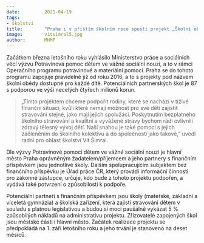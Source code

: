 ```yaml
---
date:         2021-04-19
tags:         
- školství
title:        "Praha i v příštím školním roce spustí projekt „Školní obědy pro každé dítě“ podpořený z evropských fondů"
image: 	      vitsimral5.jpg
author:       MHMP
---
```


Začátkem března letošního roku vyhlásilo Ministerstvo práce a sociálních věcí výzvu Potravinová pomoc dětem ve vážné sociální nouzi, a to v rámci Operačního programu potravinové a materiální pomoci. Praha se do tohoto programu zapojuje pravidelně již od roku 2016, a to s projekty pod názvem školní obědy dostupné pro každé dítě. Potenciálních partnerských škol je 87 s podporou ve výši necelých čtyřech milionů korun.

> „Tímto projektem chceme podpořit rodiny, které se nachází v tíživé finanční situaci, kvůli které nemají možnost pro své děti zajistit stravování stejné, jako mají jejich spolužáci. Poskytnutím bezplatného školního stravování a kvalitní a vyvážené stravy bychom rádi ovlivnili zdravý tělesný vývoj dětí. Naší snahou je také pomoci s jejich začleněním do školního kolektivu a do společnosti jako takové,” uvedl radní pro oblast školství Vít Šimral.

Dle výzvy Potravinové pomoci dětem ve vážné sociální nouzi je hlavní město Praha oprávněným žadatelem/příjemcem a jeho partnery s finančním příspěvkem jsou jednotlivé školy. Dalším spolupracujícím subjektem bez finančního příspěvku je Úřad práce ČR, který provádí informační činnosti pro zákonné zástupce, určuje, kdo bude z tohoto projektu podpořen, a vydává také potvrzení o způsobilosti k podpoře.

Potenciální partneři s finančním příspěvkem jsou školy (mateřské, základní a víceletá gymnázia) a školská zařízení, která zajistí stravování dětem v souladu s platnou legislativou a budou si moci paušálně vykázat 5 % způsobilých nákladů na administrativu projektu. Zřizovatelé zapojených škol jsou městské části i hlavní město. Začátek realizace projektu se předpokládá na 1. září letošního roku a jeho trvání je stanoveno na deset měsíců.
